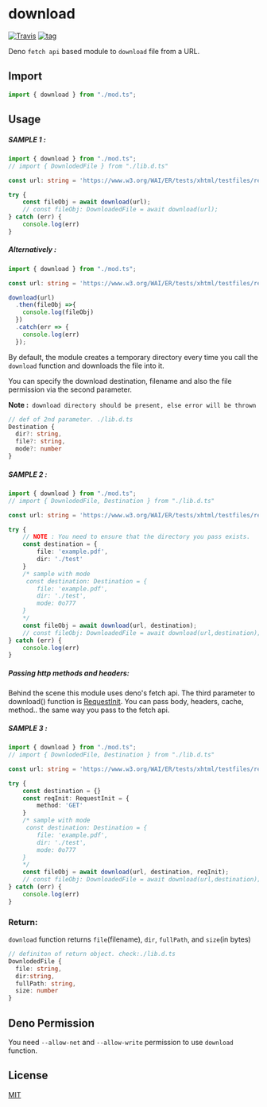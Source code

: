 # download

[![Travis](http://img.shields.io/travis/deno-module/download.svg?style=flat)](https://travis-ci.org/github/deno-module/download/) [![tag](https://img.shields.io/badge/deno->=1.0.2-green.svg?color=blue&logo=qcom&logoColor=blue&style=plastic)](https://github.com/denoland/deno)


Deno `fetch api` based module to `download` file from a URL.

## Import

```ts
import { download } from "./mod.ts";
```

## Usage

##### SAMPLE 1 :
``` ts
import { download } from "./mod.ts";
// import { DownlodedFile } from "./lib.d.ts"

const url: string = 'https://www.w3.org/WAI/ER/tests/xhtml/testfiles/resources/pdf/dummy.pdf';

try {
    const fileObj = await download(url);
    // const fileObj: DownloadedFile = await download(url);
} catch (err) {
    console.log(err)
}
```
##### Alternatively :
``` ts
import { download } from "./mod.ts";

const url: string = 'https://www.w3.org/WAI/ER/tests/xhtml/testfiles/resources/pdf/dummy.pdf';

download(url)
  .then(fileObj =>{
    console.log(fileObj)
  })
  .catch(err => {
    console.log(err)
  });
```
By default, the module creates a temporary directory every time you call the `download` function and downloads the file into it.

You can specify the download destination, filename and also the file permission via the second parameter.

**Note :**` download directory should be present, else error will be thrown`


``` ts
// def of 2nd parameter. ./lib.d.ts
Destination {
  dir?: string,
  file?: string,
  mode?: number
}
```
##### SAMPLE 2 :
``` ts
import { download } from "./mod.ts";
// import { DownlodedFile, Destination } from "./lib.d.ts"

const url: string = 'https://www.w3.org/WAI/ER/tests/xhtml/testfiles/resources/pdf/dummy.pdf';

try {
    // NOTE : You need to ensure that the directory you pass exists.
    const destination = {
        file: 'example.pdf',
        dir: './test'
    }
    /* sample with mode
     const destination: Destination = {
        file: 'example.pdf',
        dir: './test',
        mode: 0o777
    }
    */
    const fileObj = await download(url, destination);
    // const fileObj: DownloadedFile = await download(url,destination);
} catch (err) {
    console.log(err)
}
```
##### Passing http methods and headers:
Behind the scene this module uses deno's fetch api. The third parameter to download() function is [RequestInit](https://github.com/denoland/deno/blob/master/cli/js/lib.deno.shared_globals.d.ts#L769). You can pass body, headers, cache, method.. the same way you pass to the fetch api.

##### SAMPLE 3 :
``` ts
import { download } from "./mod.ts";
// import { DownlodedFile, Destination } from "./lib.d.ts"

const url: string = 'https://www.w3.org/WAI/ER/tests/xhtml/testfiles/resources/pdf/dummy.pdf';

try {
    const destination = {}
    const reqInit: RequestInit = {
        method: 'GET'
    }
    /* sample with mode
     const destination: Destination = {
        file: 'example.pdf',
        dir: './test',
        mode: 0o777
    }
    */
    const fileObj = await download(url, destination, reqInit);
    // const fileObj: DownloadedFile = await download(url,destination);
} catch (err) {
    console.log(err)
}
```
### Return:
`download` function returns `file`(filename), `dir`, `fullPath`, and `size`(in bytes)
```ts
// definiton of return object. check:./lib.d.ts
DownlodedFile {
  file: string,
  dir:string,
  fullPath: string,
  size: number
}
```

## Deno Permission
You need `--allow-net` and `--allow-write` permission to use `download` function.

## License

[MIT](./LICENSE)
